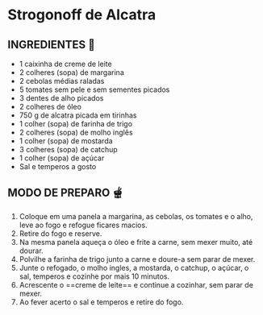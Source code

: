 # Strogonoff de Alcatra 
## INGREDIENTES 🧾
-   1 caixinha de creme de leite
-   2 colheres (sopa) de margarina
-   2 cebolas médias raladas
-   5 tomates sem pele e sem sementes picados
-   3 dentes de alho picados
-   2 colheres de óleo
-   750 g de alcatra picada em tirinhas
-   1 colher (sopa) de farinha de trigo
-   2 colheres (sopa) de molho inglês
-   1 colher (sopa) de mostarda
-   3 colheres (sopa) de catchup
-   1 colher (sopa) de açúcar
-   Sal e temperos a gosto

## MODO DE PREPARO 🫕
1.  Coloque em uma panela a margarina, as cebolas, os tomates e o alho, leve ao fogo e refogue ficares macios.
2.  Retire do fogo e reserve.
3.  Na mesma panela aqueça o óleo e frite a carne, sem mexer muito, até dourar.
4.  Polvilhe a farinha de trigo junto a carne e doure-a sem parar de mexer.
5.  Junte o refogado, o molho ingles, a mostarda, o catchup, o açúcar, o sal, temperos e cozinhe por mais 10 minutos.
6.  Acrescente o ==creme de leite== e continue a cozinhar, sem parar de mexer.
7.  Ao fever acerto o sal e temperos e retire do fogo.